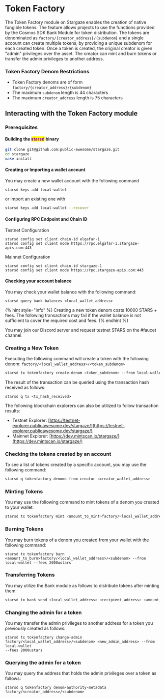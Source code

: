 # Token Factory

The Token Factory module on Stargaze enables the creation of native fungible tokens. The feature allows projects to use the functions provided by the Cosmos SDK Bank Module for token distribution. The tokens are denominated as `factory/{creator_address}/{subdenom}` and a single account can create multiple tokens, by providing a unique subdenom for each created token. Once a token is created, the original creator is given "admin" privileges over the asset. The creator can mint and burn tokens or transfer the admin privileges to another address.

### Token Factory Denom Restrictions

* Token Factory denoms are of form `factory/{creator_address}/{subdenom}`
* The maximum `subdenom` length is 44 characters
* The maximum `creator_address` length is 75 characters

## Interacting with the Token Factory module

### Prerequisites

#### Building the <mark style="color:purple;">starsd</mark> binary

```sh
git clone git@github.com:public-awesome/stargaze.git
cd stargaze
make install
```

#### Creating or Importing a wallet account

You may create a new wallet account with the following command

```sh
starsd keys add local-wallet
```

or import an existing one with

```sh
starsd keys add local-wallet --recover
```

#### Configuring RPC Endpoint and Chain ID

Testnet Configuration

```shell
starsd config set client chain-id elgafar-1
starsd config set client node https://rpc.elgafar-1.stargaze-apis.com:443
```

Mainnet Configuration

```
starsd config set client chain-id stargaze-1
starsd config set client node https://rpc.stargaze-apis.com:443
```

#### Checking your account balance

You may check your wallet balance with the following command:

```
starsd query bank balances <local_wallet_address>
```

{% hint style="info" %}
Creating a new token denom costs 10000 STARS + fees. The following transactions may fail if the wallet balance is not sufficient to cover the required cost and fees.
{% endhint %}

You may join our Discord server and request testnet STARS on the #faucet channel.

### Creating a New Token

Executing the following command will create a token with the following denom: `factory/<local_wallet_address>/<token_subdenom>`

```sh
starsd tx tokenfactory create-denom <token_subdenom> --from local-wallet --fees 2000ustars
```

The result of the transaction can be queried using the transaction hash received as follows:

```
starsd q tx <tx_hash_received>
```

The following blockchain explorers can also be utilized to follow transaction results:

* Testnet Explorer: [https://testnet-explorer.publicawesome.dev/stargaze/](https://testnet-explorer.publicawesome.dev/stargaze/)
* Mainnet Explorer: [https://dev.mintscan.io/stargaze/](https://dev.mintscan.io/stargaze/)

### Checking the tokens created by an account

To see a list of tokens created by a specific account, you may use the following command:

```sh
starsd q tokenfactory denoms-from-creator <creator_wallet_address>
```

### Minting Tokens

You may use the following command to mint tokens of a denom you created to your wallet:

```sh
starsd tx tokenfactory mint <amount_to_mint>factory/<local_wallet_address>/<subdenom> --from local-wallet --fees 2000ustars
```

### Burning Tokens

You may burn tokens of a denom you created from your wallet with the following command:

```
starsd tx tokenfactory burn <amount_to_burn>factory/<local_wallet_address>/<subdenom> --from local-wallet --fees 2000ustars
```

### Transferring Tokens

You may utilize the Bank module as follows to distribute tokens after minting them:

```sh
starsd tx bank send <local_wallet_address> <recipient_address> <amount_to_transfer>factory/<local_wallet_address>/<subdenom> --fees 2000ustars
```

### Changing the admin for a token

You may transfer the admin privileges to another address for a token you previously created as follows:

```
starsd tx tokenfactory change-admin factory/<local_wallet_address>/<subdenom> <new_admin_address> --from local-wallet
--fees 2000ustars
```

### Querying the admin for a token

You may query the address that holds the admin privileges over a token as follows:

```
starsd q tokenfactory denom-authority-metadata factory/<creator_address>/<subdenom>
```
